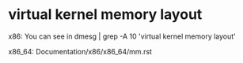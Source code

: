 virtual kernel memory layout
==============================


x86: You can see in dmesg | grep -A 10 'virtual kernel memory layout'

x86_64: Documentation/x86/x86_64/mm.rst
